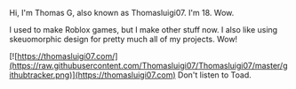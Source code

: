 Hi, I'm Thomas G, also known as Thomasluigi07. I'm 18. Wow.

I used to make Roblox games, but I make other stuff now. I also like using skeuomorphic design for pretty much all of my projects. Wow!


[![https://thomasluigi07.com/](https://raw.githubusercontent.com/Thomasluigi07/Thomasluigi07/master/githubtracker.png)](https://thomasluigi07.com)
Don't listen to Toad.
